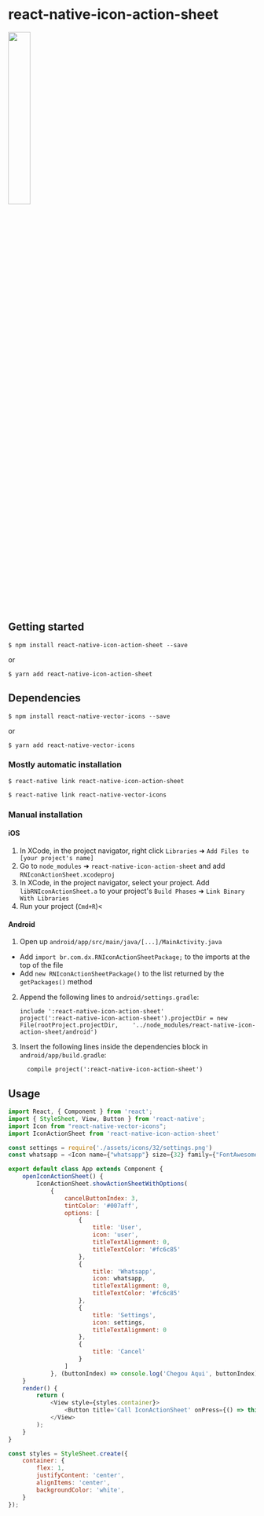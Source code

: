 # react-native-icon-action-sheet

<img src="https://raw.githubusercontent.com/danielxaraujo/react-native-icon-action-sheet/master/assets/2019-02-28%2017.32.22.gif" width="30%" height="30%">

## Getting started

`$ npm install react-native-icon-action-sheet --save`

or

`$ yarn add react-native-icon-action-sheet`

## Dependencies

`$ npm install react-native-vector-icons --save`

or

`$ yarn add react-native-vector-icons`


### Mostly automatic installation

`$ react-native link react-native-icon-action-sheet`

`$ react-native link react-native-vector-icons`

### Manual installation

#### iOS

1. In XCode, in the project navigator, right click `Libraries` ➜ `Add Files to [your project's name]`
2. Go to `node_modules` ➜ `react-native-icon-action-sheet` and add `RNIconActionSheet.xcodeproj`
3. In XCode, in the project navigator, select your project. Add `libRNIconActionSheet.a` to your project's `Build Phases` ➜ `Link Binary With Libraries`
4. Run your project (`Cmd+R`)<

#### Android

1. Open up `android/app/src/main/java/[...]/MainActivity.java`
  - Add `import br.com.dx.RNIconActionSheetPackage;` to the imports at the top of the file
  - Add `new RNIconActionSheetPackage()` to the list returned by the `getPackages()` method
2. Append the following lines to `android/settings.gradle`:
  	```
  	include ':react-native-icon-action-sheet'
  	project(':react-native-icon-action-sheet').projectDir = new File(rootProject.projectDir, 	'../node_modules/react-native-icon-action-sheet/android')
  	```
3. Insert the following lines inside the dependencies block in `android/app/build.gradle`:
  	```
      compile project(':react-native-icon-action-sheet')
  	```


## Usage
```javascript
import React, { Component } from 'react';
import { StyleSheet, View, Button } from 'react-native';
import Icon from "react-native-vector-icons";
import IconActionSheet from 'react-native-icon-action-sheet'

const settings = require('./assets/icons/32/settings.png')
const whatsapp = <Icon name={"whatsapp"} size={32} family={"FontAwesome"} />;

export default class App extends Component {
	openIconActionSheet() {
		IconActionSheet.showActionSheetWithOptions(
			{
				cancelButtonIndex: 3,
				tintColor: '#007aff',
				options: [
					{
						title: 'User',
						icon: 'user',
						titleTextAlignment: 0,
						titleTextColor: '#fc6c85'
					},
					{
						title: 'Whatsapp',
						icon: whatsapp,
						titleTextAlignment: 0,
						titleTextColor: '#fc6c85'
					},
					{
						title: 'Settings',
						icon: settings,
						titleTextAlignment: 0
					},
					{
						title: 'Cancel'
					}
				]
			}, (buttonIndex) => console.log('Chegou Aqui', buttonIndex))
	}
	render() {
		return (
			<View style={styles.container}>
				<Button title='Call IconActionSheet' onPress={() => this.openIconActionSheet()} />
			</View>
		);
	}
}

const styles = StyleSheet.create({
	container: {
		flex: 1,
		justifyContent: 'center',
		alignItems: 'center',
		backgroundColor: 'white',
	}
});
```
